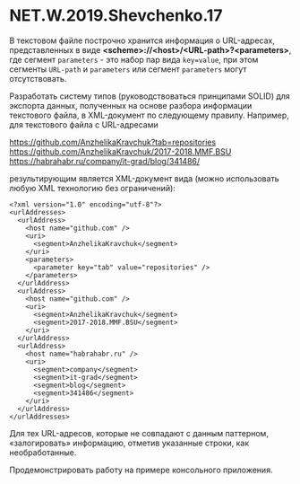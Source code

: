 # NET.W.2019.Shevchenko.17

В текстовом файле построчно хранится информация о URL-адресах, представленных в виде **&lt;scheme&gt;://&lt;host&gt;/&lt;URL‐path&gt;?&lt;parameters&gt;**, где сегмент `parameters` - это набор пар вида `key=value`, при этом сегменты `URL‐path` и `parameters`
или сегмент `parameters` могут отсутствовать.

Разработать систему типов (руководствоваться принципами SOLID) для экспорта данных, полученных на основе разбора информации текстового файла, в XML-документ по следующему правилу. Например, для текстового файла с URL-адресами

https://github.com/AnzhelikaKravchuk?tab=repositories
https://github.com/AnzhelikaKravchuk/2017-2018.MMF.BSU
https://habrahabr.ru/company/it-grad/blog/341486/

результирующим является XML-документ вида (можно использовать любую XML технологию без ограничений):

```
<?xml version="1.0" encoding="utf-8"?>
<urlAddresses>
  <urlAddress>
    <host name="github.com" />
    <uri>
      <segment>AnzhelikaKravchuk</segment>
    </uri>
    <parameters>
      <parameter key="tab" value="repositories" />
    </parameters>
  </urlAddress>
  <urlAddress>
    <host name="github.com" />
    <uri>
      <segment>AnzhelikaKravchuk</segment>
      <segment>2017-2018.MMF.BSU</segment>
    </uri>
  </urlAddress>
  <urlAddress>
    <host name="habrahabr.ru" />
    <uri>
      <segment>company</segment>
      <segment>it-grad</segment>
      <segment>blog</segment>
      <segment>341486</segment>
    </uri>
  </urlAddress>
</urlAddresses>
```

Для тех URL-адресов, которые не совпадают с данным паттерном, &laquo;залогировать&raquo; информацию, отметив указанные строки, как необработанные.

Продемонстрировать работу на примере консольного приложения.
